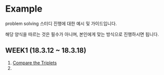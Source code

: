 # Example

problem solving 스터디 진행에 대한 예시 및 가이드입니다.

해당 양식을 따르는 것은 필수가 아니며, 본인에게 맞는 방식으로 진행하시면 됩니다.

## WEEK1 (18.3.12 ~ 18.3.18)

1. [Compare the Triplets](https://www.hackerrank.com/challenges/compare-the-triplets/problem)
2. 
